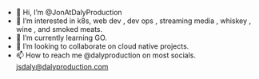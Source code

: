 - 👋 Hi, I’m @JonAtDalyProduction
- 👀 I’m interested in k8s, web dev , dev ops , streaming media , whiskey , wine , and smoked meats.
- 🌱 I’m currently learning GO.
- 💞️ I’m looking to collaborate on cloud native projects.
- 📫 How to reach me @dalyproduction on most socials. jsdaly@dalyproduction.com
